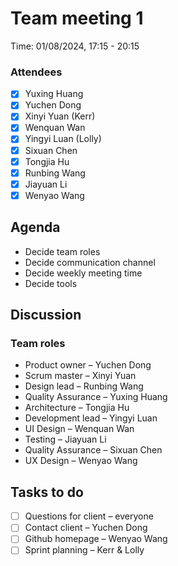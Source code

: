 # Team meeting 1

Time: 01/08/2024, 17:15 - 20:15

### Attendees
- [x] Yuxing Huang
- [x] Yuchen Dong
- [x] Xinyi Yuan (Kerr)
- [x] Wenquan Wan
- [x] Yingyi Luan (Lolly)
- [x] Sixuan Chen
- [x] Tongjia Hu
- [x] Runbing Wang
- [x] Jiayuan Li
- [x] Wenyao Wang

## Agenda

- Decide team roles
- Decide communication channel
- Decide weekly meeting time
- Decide tools

## Discussion

### Team roles
- Product owner – Yuchen Dong
- Scrum master – Xinyi Yuan
- Design lead – Runbing Wang
- Quality Assurance – Yuxing Huang
- Architecture – Tongjia Hu
- Development lead – Yingyi Luan
- UI Design – Wenquan Wan
- Testing – Jiayuan Li
- Quality Assurance – Sixuan Chen
- UX Design – Wenyao Wang

## Tasks to do
- [ ] Questions for client – everyone
- [ ] Contact client – Yuchen Dong
- [ ] Github homepage – Wenyao Wang
- [ ] Sprint planning – Kerr & Lolly